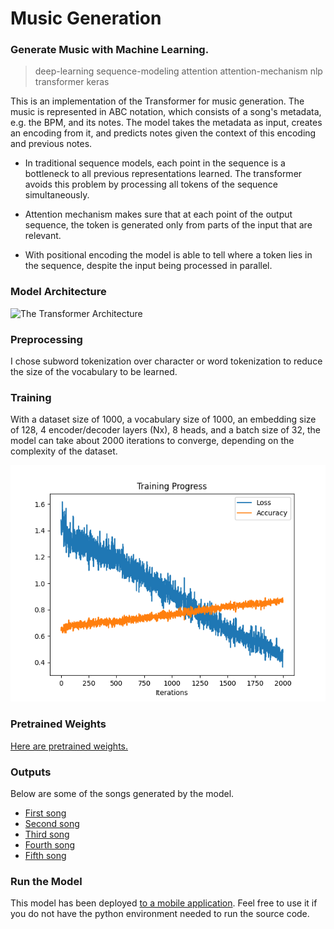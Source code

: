 # Music Generation

### Generate Music with Machine Learning.


> deep-learning sequence-modeling attention attention-mechanism nlp transformer keras


This is an implementation of the Transformer for music generation. The music is represented in ABC notation, which consists of a song's metadata, e.g. the BPM, and its notes. The model takes the metadata as input, creates an encoding from it, and predicts notes given the context of this encoding and previous notes.

- In traditional sequence models, each point in the sequence is a bottleneck to all previous representations learned. The transformer avoids this problem by processing all tokens of the sequence simultaneously.

- Attention mechanism makes sure that at each point of the output sequence, the token is generated only from parts of the input that are relevant.

- With positional encoding the model is able to tell where a token lies in the sequence, despite the input being processed in parallel.

### Model Architecture
![The Transformer Architecture](https://miro.medium.com/max/1252/1*JuGZaZcRtmrtCEPY8qfsUw.png)

### Preprocessing
I chose subword tokenization over character or word tokenization to reduce the size of the vocabulary to be learned.

### Training
With a dataset size of 1000, a vocabulary size of 1000, an embedding size of 128, 4 encoder/decoder layers (Nx), 8 heads, and a batch size of 32, the model can take about 2000 iterations to converge, depending on the complexity of the dataset.

![Training](./plots/TrainingProgress.png)

### Pretrained Weights
[Here are pretrained weights.](./models/weights.h5)

### Outputs
Below are some of the songs generated by the model.

- [First song](./best/song1.wav)
- [Second song](./best/song2.wav)
- [Third song](./best/song3.wav)
- [Fourth song](./best/song4.wav)
- [Fifth song](./best/song5.wav)

### Run the Model

This model has been deployed [to a mobile application](https://play.google.com/store/apps/details?id=com.apptasticmobile.composeium). Feel free to use it if you do not have the python environment needed to run the source code.
